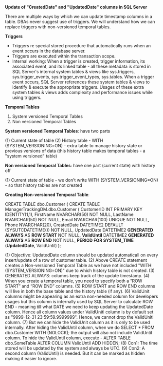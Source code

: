 **Update of "CreatedDate" and "UpdatedDate" columns in SQL Server**

There are multiple ways by which we can update timestamp columns in a table.
DBAs never suggest use of triggers. We will understand how we can replace triggers with non-versioned temporal tables.


**Triggers**
   * Triggers re special stored procedure that automatically runs when an event occurs in the database server.
   * Triggers are executed within the transaction scope.
   * Internal working: When a trigger is created, trigger information, its associated event, and its linked table - all these metadata is stored in SQL Server's internal system tables & views like sys.triggers, sys.trigger_events, sys.trigger_event_types, sys.tables. When a trigger event occurs, SQL Server references these system tables & views to identify & execute the appropriate triggers. Usages of these extra system tables & views adds complexity and performance issues while using triggers.


**Temporal Tables**

1. System versioned Temporal Tables
2. Non versioned Temporal Tables


**System versioned Temporal Tables**: have two parts

(1) Current state of table
(2) History table
		- WITH (SYSTEM_VERSIONING=ON)
		- extra table to manage history state or previous versions of data (this history table makes temporal tables - a "system versioned" table)



**Non versioned Temporal Tables**: have one part (current state) with history off

(1) Current state of table
		- we don't write WITH (SYSTEM_VERSIONING=ON) - so that history tables are not created
		

**Creating Non-versioned Temporal Table**:

CREATE TABLE dbo.Customer (
    CREATE TABLE ManagerTrackingDM.dbo.Customer (
		CustomerID INT PRIMARY KEY IDENTITY(1,1),
		FirstName NVARCHAR(50) NOT NULL,
		LastName NVARCHAR(50) NOT NULL,
		Email NVARCHAR(100) UNIQUE NOT NULL,
		Phone NVARCHAR(20),
		CreatedDate DATETIME2 DEFAULT (SYSUTCDATETIME()) NOT NULL,
		UpdatedDate DATETIME2 **GENERATED ALWAYS** AS **ROW START** NOT NULL,
		**ValidUntil**  DATETIME2 **GENERATED ALWAYS** AS **ROW END** NOT NULL,
		**PERIOD FOR SYSTEM_TIME** (**UpdatedDate**, ValidUntil)
	);


(1) Objective: UpdatedDate column should be updated automaticall on every insert/update of a row of customer table.
(2) Above CREATE statement creates a Non-versioned Temporal Table as we have not included "WITH (SYSTEM_VERSIONING=ON)" due to which history table is not created.
(3) GENERATED ALWAYS: columns keep track of the update timestamp.
(4) When you create a temporal table, you need to specify both a “ROW START” and “ROW END” columns.
(5) ROW START and ROW END columns will live in both the base table and the history table (if any).
(6) ValidUnit columns might be appearing as an extra non-needed column for developers usages but this column is internally used by SQL Server to calculate ROW END - meaning till what DATE we need to keep updating the UpdatedDate column. Hence all column values under ValidUnitl column is by default set as "9999-12-31 23:59:59.9999999". Hence, we cannot drop the ValidUnitl column.
(7) But we can hide the ValidUnit column as it is only to be used internally. After hiding the ValidUntil column, when we do SELECT * FROM dbo.Customer WITH (NOLOCK); the output will also not include ValidUntil column. To hide the ValidUntil column, execute - ALTER TABLE dbo.SomeTable ALTER COLUMN ValidUntil ADD HIDDEN;
(8) Con1: The time stored will be updated by the system and always be UTC.
(9) Con2: A second column (ValidUntil) is needed. But it can be marked as hidden making it easier to ignore.

